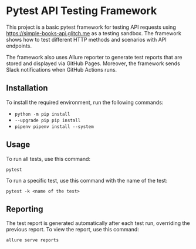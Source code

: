 # Pytest API Testing Framework

This project is a basic pytest framework for testing API requests using <https://simple-books-api.glitch.me> as a testing sandbox. The framework shows how to test different HTTP methods and scenarios with API endpoints.

The framework also uses Allure reporter to generate test reports that are stored and displayed via GitHub Pages. Moreover, the framework sends Slack notifications when GitHub Actions runs.

## Installation

To install the required environment, run the following commands:

- ```python -m pip install``` 
- ```--upgrade pip pip install```
- ```pipenv pipenv install --system ```

## Usage

To run all tests, use this command:

```pytest ```

To run a specific test, use this command with the name of the test:

```pytest -k <name of the test> ```

## Reporting

The test report is generated automatically after each test run, overriding the previous report. To view the report, use this command:

```allure serve reports ```
